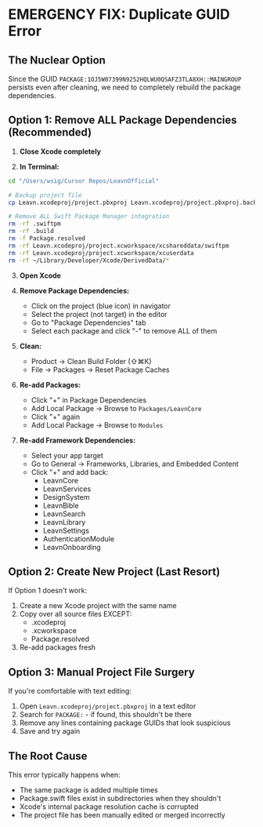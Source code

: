 # EMERGENCY FIX: Duplicate GUID Error

## The Nuclear Option

Since the GUID `PACKAGE:1OJ5W07399N9252HQLWU0QSAFZ3TLA8XH::MAINGROUP` persists even after cleaning, we need to completely rebuild the package dependencies.

## Option 1: Remove ALL Package Dependencies (Recommended)

1. **Close Xcode completely**

2. **In Terminal:**
```bash
cd "/Users/wsig/Cursor Repos/LeavnOfficial"

# Backup project file
cp Leavn.xcodeproj/project.pbxproj Leavn.xcodeproj/project.pbxproj.backup

# Remove ALL Swift Package Manager integration
rm -rf .swiftpm
rm -rf .build
rm -f Package.resolved
rm -rf Leavn.xcodeproj/project.xcworkspace/xcshareddata/swiftpm
rm -rf Leavn.xcodeproj/project.xcworkspace/xcuserdata
rm -rf ~/Library/Developer/Xcode/DerivedData/*
```

3. **Open Xcode**

4. **Remove Package Dependencies:**
   - Click on the project (blue icon) in navigator
   - Select the project (not target) in the editor
   - Go to "Package Dependencies" tab
   - Select each package and click "-" to remove ALL of them

5. **Clean:**
   - Product → Clean Build Folder (⇧⌘K)
   - File → Packages → Reset Package Caches

6. **Re-add Packages:**
   - Click "+" in Package Dependencies
   - Add Local Package → Browse to `Packages/LeavnCore`
   - Click "+" again
   - Add Local Package → Browse to `Modules`

7. **Re-add Framework Dependencies:**
   - Select your app target
   - Go to General → Frameworks, Libraries, and Embedded Content
   - Click "+" and add back:
     - LeavnCore
     - LeavnServices
     - DesignSystem
     - LeavnBible
     - LeavnSearch
     - LeavnLibrary
     - LeavnSettings
     - AuthenticationModule
     - LeavnOnboarding

## Option 2: Create New Project (Last Resort)

If Option 1 doesn't work:

1. Create a new Xcode project with the same name
2. Copy over all source files EXCEPT:
   - .xcodeproj
   - .xcworkspace
   - Package.resolved
3. Re-add packages fresh

## Option 3: Manual Project File Surgery

If you're comfortable with text editing:

1. Open `Leavn.xcodeproj/project.pbxproj` in a text editor
2. Search for `PACKAGE:` - if found, this shouldn't be there
3. Remove any lines containing package GUIDs that look suspicious
4. Save and try again

## The Root Cause

This error typically happens when:
- The same package is added multiple times
- Package.swift files exist in subdirectories when they shouldn't
- Xcode's internal package resolution cache is corrupted
- The project file has been manually edited or merged incorrectly
